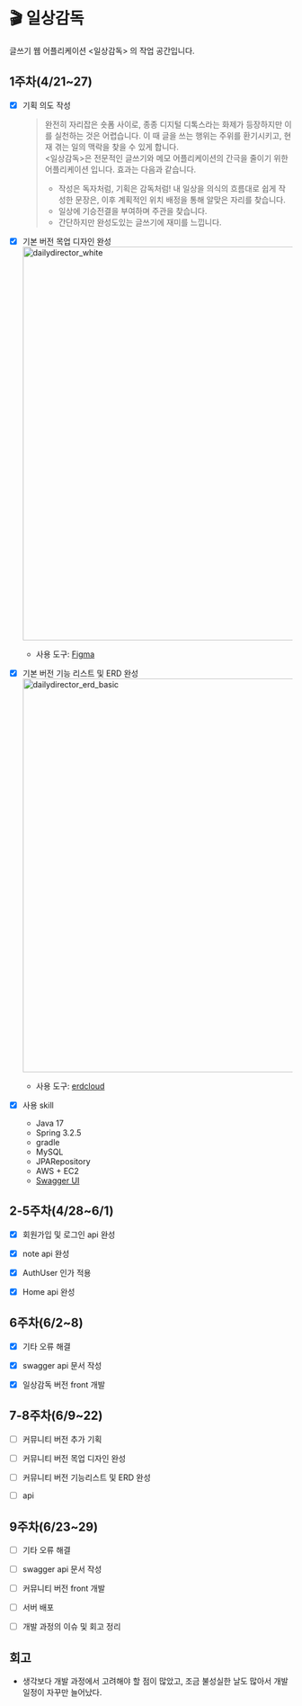 # 🎬 일상감독
글쓰기 웹 어플리케이션 &lt;일상감독> 의 작업 공간입니다.


## 1주차(4/21~27)

- [x] 기획 의도 작성
  > 완전히 자리잡은 숏폼 사이로, 종종 디지털 디톡스라는 화제가 등장하지만 이를 실천하는 것은 어렵습니다. 이 때 글을 쓰는 행위는 주위를 환기시키고, 현재 겪는 일의 맥락을 찾을 수 있게 합니다.  
  > <일상감독>은 전문적인 글쓰기와 메모 어플리케이션의 간극을 줄이기 위한 어플리케이션 입니다. 효과는 다음과 같습니다.
  > - 작성은 독자처럼, 기획은 감독처럼! 내 일상을 의식의 흐름대로 쉽게 작성한 문장은, 이후 계획적인 위치 배정을 통해 알맞은 자리를 찾습니다.
  > - 일상에 기승전결을 부여하며 주관을 찾습니다.
  > - 간단하지만 완성도있는 글쓰기에 재미를 느낍니다.

- [x] 기본 버전 목업 디자인 완성  
  <img width="700" alt="dailydirector_white" src="https://github.com/OhHaneol/daily-director/assets/62991586/112d2890-9694-4508-b728-b22c9f9d8013">

  - 사용 도구: [Figma](https://www.figma.com/)

- [x] 기본 버전 기능 리스트 및 ERD 완성  
  <img width="700" alt="dailydirector_erd_basic" src="https://github.com/OhHaneol/daily-director/assets/62991586/c3991db6-2d93-4653-8a5e-a1aea3cdcced">

  - 사용 도구: [erdcloud](https://www.erdcloud.com/)

- [x] 사용 skill
  - Java 17
  - Spring 3.2.5
  - gradle
  - MySQL
  - JPARepository
  - AWS + EC2
  - [Swagger UI](https://velog.io/@mj3242/Swagger-3.x-%EC%96%B4%EB%85%B8%ED%85%8C%EC%9D%B4%EC%85%98-%EC%A0%95%EB%A6%AC)

## 2-5주차(4/28~6/1)

- [X] 회원가입 및 로그인 api 완성

- [X] note api 완성

- [X] AuthUser 인가 적용

- [X] Home api 완성

## 6주차(6/2~8)

- [X] 기타 오류 해결

- [X] swagger api 문서 작성

- [X] 일상감독 버전 front 개발

## 7-8주차(6/9~22)

- [ ] 커뮤니티 버전 추가 기획

- [ ] 커뮤니티 버전 목업 디자인 완성

- [ ] 커뮤니티 버전 기능리스트 및 ERD 완성

- [ ] api

## 9주차(6/23~29)

- [ ] 기타 오류 해결

- [ ] swagger api 문서 작성

- [ ] 커뮤니티 버전 front 개발

- [ ] 서버 배포

- [ ] 개발 과정의 이슈 및 회고 정리


## 회고
- 생각보다 개발 과정에서 고려해야 할 점이 많았고, 조금 불성실한 날도 많아서 개발 일정이 자꾸만 늘어났다.
